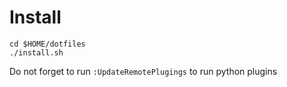 # Install

```
cd $HOME/dotfiles
./install.sh
```
Do not forget to run `:UpdateRemotePlugings` to run python plugins
